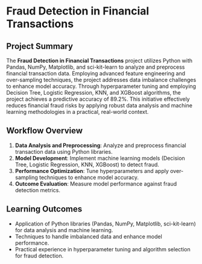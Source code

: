 # Fraud Detection in Financial Transactions 

## Project Summary

The **Fraud Detection in Financial Transactions** project utilizes Python with Pandas, NumPy, Matplotlib, and sci-kit-learn to analyze and preprocess financial transaction data. Employing advanced feature engineering and over-sampling techniques, the project addresses data imbalance challenges to enhance model accuracy. Through hyperparameter tuning and employing Decision Tree, Logistic Regression, KNN, and XGBoost algorithms, the project achieves a predictive accuracy of 89.2%. This initiative effectively reduces financial fraud risks by applying robust data analysis and machine learning methodologies in a practical, real-world context.

## Workflow Overview

1. **Data Analysis and Preprocessing**: Analyze and preprocess financial transaction data using Python libraries.
2. **Model Development**: Implement machine learning models (Decision Tree, Logistic Regression, KNN, XGBoost) to detect fraud.
3. **Performance Optimization**: Tune hyperparameters and apply over-sampling techniques to enhance model accuracy.
4. **Outcome Evaluation**: Measure model performance against fraud detection metrics.

## Learning Outcomes

- Application of Python libraries (Pandas, NumPy, Matplotlib, sci-kit-learn) for data analysis and machine learning.
- Techniques to handle imbalanced data and enhance model performance.
- Practical experience in hyperparameter tuning and algorithm selection for fraud detection.
